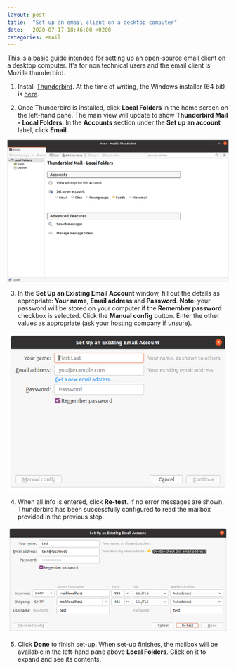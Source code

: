 ```yaml
---
layout: post
title:  "Set up an email client on a desktop computer"
date:   2020-07-17 18:46:00 +0200
categories: email
---
```


This is a basic guide intended for setting up an open-source email client on a desktop computer. It's for non technical users and the email client is Mozilla thunderbird.

1. Install [Thunderbird](https://www.thunderbird.net). At the time of writing, the Windows installer (64 bit) is [here](https://download.mozilla.org/?product=thunderbird-78.0-msi-SSL&os=win64&lang=en-CA).

2. Once Thunderbird is installed, click **Local Folders** in the home screen on the left-hand pane. The main view will update to show **Thunderbird Mail - Local Folders**. In the **Accounts** section under the **Set up an account** label, click **Email**.

![Thunderbird home screen.](/etc/thunderbird/images/home-screen.png)

3. In the **Set Up an Existing Email Account** window, fill out the details as appropriate: **Your name**, **Email address** and **Password**. __**Note**__: your password will be stored on your computer if the **Remember password** checkbox is selected. Click the **Manual config** button. Enter the other values as appropriate (ask your hosting company if unsure).

![Set up an existing email account in Thunderbird.](/etc/thunderbird/images/set-up-an-existing-email-account.png)

4. When all info is entered, click **Re-test**. If no error messages are shown, Thunderbird has been successfully configured to read the mailbox provided in the previous step.

![Manual configuration to set up an existing email account in Thunderbird.](/etc/thunderbird/images/set-up-an-existing-email-account-manual-config.png)

5. Click **Done** to finish set-up. When set-up finishes, the mailbox will be available in the left-hand pane above **Local Folders**. Click on it to expand and see its contents.
